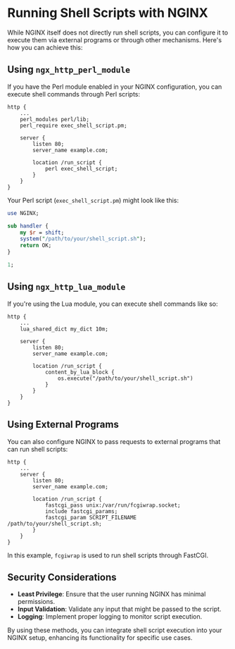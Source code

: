 # Running Shell Scripts with NGINX

While NGINX itself does not directly run shell scripts, you can configure it to execute them via external programs or through other mechanisms. Here's how you can achieve this:

## Using `ngx_http_perl_module`

If you have the Perl module enabled in your NGINX configuration, you can execute shell commands through Perl scripts:

```nginx
http {
    ...
    perl_modules perl/lib;
    perl_require exec_shell_script.pm;

    server {
        listen 80;
        server_name example.com;

        location /run_script {
            perl exec_shell_script;
        }
    }
}
```

Your Perl script (`exec_shell_script.pm`) might look like this:

```perl
use NGINX;

sub handler {
    my $r = shift;
    system("/path/to/your/shell_script.sh");
    return OK;
}

1;
```

## Using `ngx_http_lua_module`

If you're using the Lua module, you can execute shell commands like so:

```nginx
http {
    ...
    lua_shared_dict my_dict 10m;

    server {
        listen 80;
        server_name example.com;

        location /run_script {
            content_by_lua_block {
                os.execute("/path/to/your/shell_script.sh")
            }
        }
    }
}
```

## Using External Programs

You can also configure NGINX to pass requests to external programs that can run shell scripts:

```nginx
http {
    ...
    server {
        listen 80;
        server_name example.com;

        location /run_script {
            fastcgi_pass unix:/var/run/fcgiwrap.socket;
            include fastcgi_params;
            fastcgi_param SCRIPT_FILENAME /path/to/your/shell_script.sh;
        }
    }
}
```

In this example, `fcgiwrap` is used to run shell scripts through FastCGI.

## Security Considerations

- **Least Privilege**: Ensure that the user running NGINX has minimal permissions.
- **Input Validation**: Validate any input that might be passed to the script.
- **Logging**: Implement proper logging to monitor script execution.

By using these methods, you can integrate shell script execution into your NGINX setup, enhancing its functionality for specific use cases.

